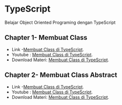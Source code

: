 # TypeScript
Belajar Object Oriented Programing dengan TypeScript

## Chapter 1- Membuat Class
* Link -[Membuat Class di TypeScript](https://bhaktiardyan.wordpress.com/2021/07/20/belajar-oop-typescript/).
* Youtube : [Membuat Class di TypeScript](https://youtu.be/c5gsQHUiMD4).
* Download Materi: [Membuat Class di TypeScript](https://drive.google.com/file/d/1DtjwHkzRTxaaWPHwhOI7uLaxRnsIYOJY/view?usp=sharing/).

## Chapter 2- Membuat Class Abstract
* Link -[Membuat Class di TypeScript](https://bhaktiardyan.wordpress.com/2021/07/21/typescript-class-abstract/).
* Youtube : [Membuat Class di TypeScript](https://youtu.be/XVyTn0-HxnM).
* Download Materi: [Membuat Class di TypeScript](https://drive.google.com/file/d/16usJYG2lArSA6MOB4rSYoqPqWyCIJ8Ji/view?usp=sharing/).

